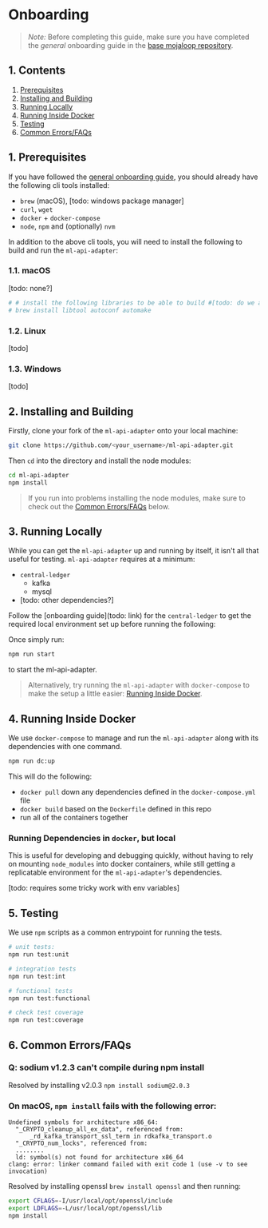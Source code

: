 # Onboarding


>*Note:* Before completing this guide, make sure you have completed the _general_ onboarding guide in the [base mojaloop repository](https://github.com/mojaloop/mojaloop/blob/master/onboarding.md#mojaloop-onboarding).

##  1. <a name='Contents'></a>Contents 

<!-- vscode-markdown-toc -->
1. [Prerequisites](#Prerequisites)
2. [Installing and Building](#InstallingandBuilding)
3. [Running Locally](#RunningLocally)
4. [Running Inside Docker](#RunningInsideDocker)
5. [Testing](#Testing)
6. [Common Errors/FAQs](#CommonErrorsFAQs)

<!-- vscode-markdown-toc-config
	numbering=true
	autoSave=true
	/vscode-markdown-toc-config -->
<!-- /vscode-markdown-toc -->

##  1. <a name='Prerequisites'></a>Prerequisites

If you have followed the [general onboarding guide](https://github.com/mojaloop/mojaloop/blob/master/onboarding.md#mojaloop-onboarding), you should already have the following cli tools installed:

* `brew` (macOS), [todo: windows package manager]
* `curl`, `wget`
* `docker` + `docker-compose`
* `node`, `npm` and (optionally) `nvm`

In addition to the above cli tools, you will need to install the following to build and run the `ml-api-adapter`:


###  1.1. <a name='macOS'></a>macOS
[todo: none?]
```bash
# # install the following libraries to be able to build #[todo: do we actually need this?]
# brew install libtool autoconf automake
```

###  1.2. <a name='Linux'></a>Linux

[todo]

###  1.3. <a name='Windows'></a>Windows

[todo]



##  2. <a name='InstallingandBuilding'></a>Installing and Building

Firstly, clone your fork of the `ml-api-adapter` onto your local machine:
```bash
git clone https://github.com/<your_username>/ml-api-adapter.git
```

Then `cd` into the directory and install the node modules:
```bash
cd ml-api-adapter
npm install
```

> If you run into problems installing the node modules, make sure to check out the [Common Errors/FAQs](#CommonErrorsFAQs) below.


##  3. <a name='RunningLocally'></a>Running Locally

While you can get the `ml-api-adapter` up and running by itself, it isn't all that useful for testing. `ml-api-adapter` requires at a minimum:
* `central-ledger`
  * kafka
  * mysql
* [todo: other dependencies?]

Follow the [onboarding guide](todo: link) for the `central-ledger` to get the required local environment set up before running the following:

Once simply run:
```bash
npm run start
```
to start the ml-api-adapter.

> Alternatively, try running the `ml-api-adapter` with `docker-compose` to make the setup a little easier: [Running Inside Docker](#RunningInsideDocker).


##  4. <a name='RunningInsideDocker'></a>Running Inside Docker

We use `docker-compose` to manage and run the `ml-api-adapter` along with its dependencies with one command.

```bash
npm run dc:up
```

This will do the following:
* `docker pull` down any dependencies defined in the `docker-compose.yml` file
* `docker build` based on the `Dockerfile` defined in this repo
* run all of the containers together

### Running Dependencies in `docker`, but local 

This is useful for developing and debugging quickly, without having to rely on mounting `node_modules` into docker containers, while still getting a replicatable environment for the `ml-api-adapter`'s dependencies.

[todo: requires some tricky work with env variables]


##  5. <a name='Testing'></a>Testing

We use `npm` scripts as a common entrypoint for running the tests.

```bash
# unit tests:
npm run test:unit

# integration tests
npm run test:int

# functional tests
npm run test:functional

# check test coverage
npm run test:coverage
```


##  6. <a name='CommonErrorsFAQs'></a>Common Errors/FAQs

### Q: sodium v1.2.3 can't compile during npm install

Resolved by installing v2.0.3 `npm install sodium@2.0.3`


### On macOS, `npm install` fails with the following error:
```
Undefined symbols for architecture x86_64:
  "_CRYPTO_cleanup_all_ex_data", referenced from:
      _rd_kafka_transport_ssl_term in rdkafka_transport.o
  "_CRYPTO_num_locks", referenced from:
  ........
  ld: symbol(s) not found for architecture x86_64
clang: error: linker command failed with exit code 1 (use -v to see invocation) 
```

Resolved by installing openssl `brew install openssl` and then running: 
  ```bash
  export CFLAGS=-I/usr/local/opt/openssl/include 
  export LDFLAGS=-L/usr/local/opt/openssl/lib 
  npm install
  ```  